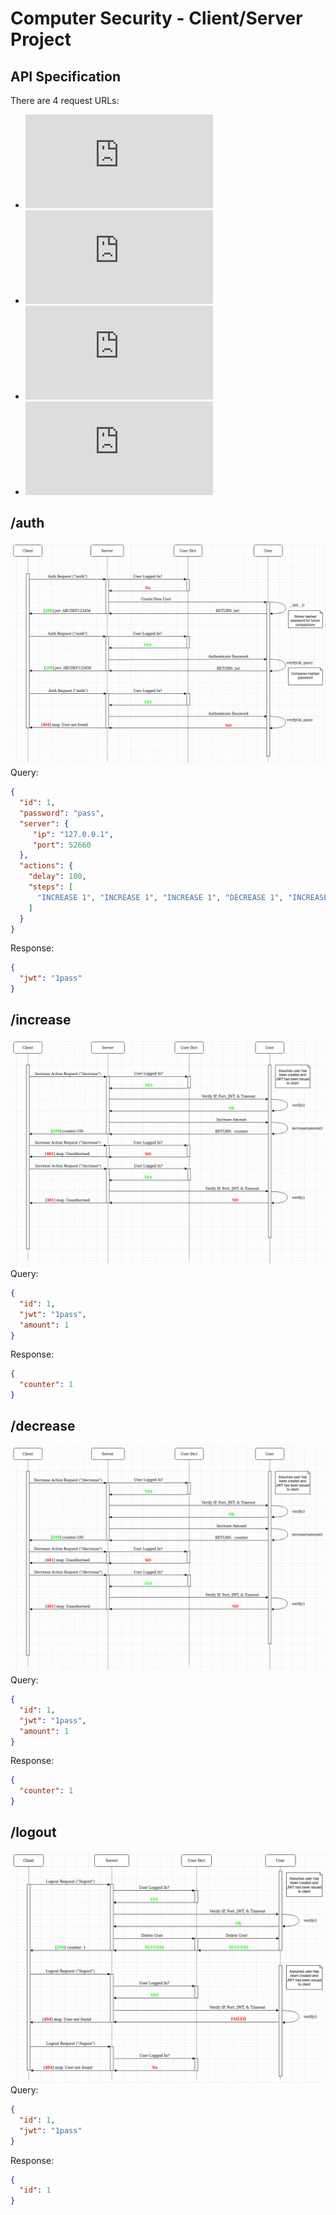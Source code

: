 # Computer Security - Client/Server Project

## API Specification
There are 4 request URLs:
 - ![/auth](https://github.com/S010MON/computer-security/blob/main/README.md#auth)
 - ![/increase](https://github.com/S010MON/computer-security/blob/main/README.md#increase)
 - ![/decrease](https://github.com/S010MON/computer-security/blob/main/README.md#decrease)
 - ![/logout](https://github.com/S010MON/computer-security/blob/main/README.md#logout)


## /auth
![](https://github.com/S010MON/computer-security/blob/main/screenshots/auth_.jpg)
Query:
```json
{
  "id": 1,
  "password": "pass",
  "server": {
     "ip": "127.0.0.1",
     "port": 52660
  },
  "actions": {
    "delay": 100,
    "steps": [
      "INCREASE 1", "INCREASE 1", "INCREASE 1", "DECREASE 1", "INCREASE 1"
    ]
  }
}

```
Response:
```json
{
  "jwt": "1pass"
}
```

## /increase
![](https://github.com/S010MON/computer-security/blob/main/screenshots/increase.jpg)
Query:
```json
{
  "id": 1,
  "jwt": "1pass",
  "amount": 1
}

```
Response:
```json
{
  "counter": 1
}
```

## /decrease
![](https://github.com/S010MON/computer-security/blob/main/screenshots/decrease.jpg)
Query:
```json
{
  "id": 1,
  "jwt": "1pass",
  "amount": 1
}

```
Response:
```json
{
  "counter": 1
}
```

## /logout
![](https://github.com/S010MON/computer-security/blob/main/screenshots/logout.jpg)
Query:
```json
{
  "id": 1,
  "jwt": "1pass"
}

```
Response:
```json
{
  "id": 1
}
```
